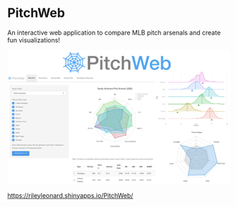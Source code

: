 # PitchWeb

An interactive web application to compare MLB pitch arsenals and create fun visualizations!

![PitchWeb](https://github.com/Riley-Leonard-99/PitchWeb/blob/main/PitchWeb.png)

https://rileyleonard.shinyapps.io/PitchWeb/
